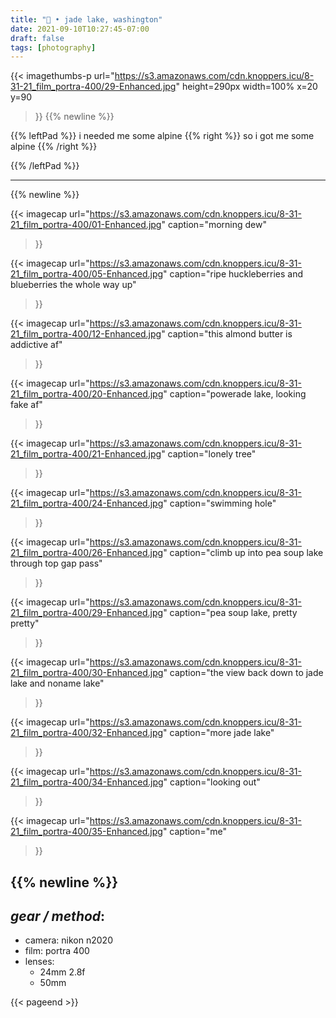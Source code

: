 ```yaml
---
title: "💎 • jade lake, washington"
date: 2021-09-10T10:27:45-07:00
draft: false
tags: [photography]
---
```



{{<
    imagethumbs-p
    url="https://s3.amazonaws.com/cdn.knoppers.icu/8-31-21_film_portra-400/29-Enhanced.jpg"
    height=290px
    width=100%
    x=20
    y=90
>}}
{{% newline %}}

{{% leftPad %}}
i needed me some alpine
{{% right %}}
so i got me some alpine
{{% /right %}}

{{% /leftPad %}}

---
{{% newline %}}

{{<
    imagecap
    url="https://s3.amazonaws.com/cdn.knoppers.icu/8-31-21_film_portra-400/01-Enhanced.jpg"
    caption="morning dew"
>}}

{{<
    imagecap
    url="https://s3.amazonaws.com/cdn.knoppers.icu/8-31-21_film_portra-400/05-Enhanced.jpg"
    caption="ripe huckleberries and blueberries the whole way up"
>}}

{{<
    imagecap
    url="https://s3.amazonaws.com/cdn.knoppers.icu/8-31-21_film_portra-400/12-Enhanced.jpg"
    caption="this almond butter is addictive af"
>}}

{{<
    imagecap
    url="https://s3.amazonaws.com/cdn.knoppers.icu/8-31-21_film_portra-400/20-Enhanced.jpg"
    caption="powerade lake, looking fake af"
>}}

{{<
    imagecap
    url="https://s3.amazonaws.com/cdn.knoppers.icu/8-31-21_film_portra-400/21-Enhanced.jpg"
    caption="lonely tree"
>}}

{{<
    imagecap
    url="https://s3.amazonaws.com/cdn.knoppers.icu/8-31-21_film_portra-400/24-Enhanced.jpg"
    caption="swimming hole"
>}}

{{<
    imagecap
    url="https://s3.amazonaws.com/cdn.knoppers.icu/8-31-21_film_portra-400/26-Enhanced.jpg"
    caption="climb up into pea soup lake through top gap pass"
>}}

{{<
    imagecap
    url="https://s3.amazonaws.com/cdn.knoppers.icu/8-31-21_film_portra-400/29-Enhanced.jpg"
    caption="pea soup lake, pretty pretty"
>}}

{{<
    imagecap
    url="https://s3.amazonaws.com/cdn.knoppers.icu/8-31-21_film_portra-400/30-Enhanced.jpg"
    caption="the view back down to jade lake and noname lake"
>}}

{{<
    imagecap
    url="https://s3.amazonaws.com/cdn.knoppers.icu/8-31-21_film_portra-400/32-Enhanced.jpg"
    caption="more jade lake"
>}}

{{<
    imagecap
    url="https://s3.amazonaws.com/cdn.knoppers.icu/8-31-21_film_portra-400/34-Enhanced.jpg"
    caption="looking out"
>}}

{{<
    imagecap
    url="https://s3.amazonaws.com/cdn.knoppers.icu/8-31-21_film_portra-400/35-Enhanced.jpg"
    caption="me"
>}}

{{% newline %}}
---

## *gear / method*:
- camera: nikon n2020
- film: portra 400
- lenses:
  - 24mm 2.8f
  - 50mm

{{< pageend >}}
